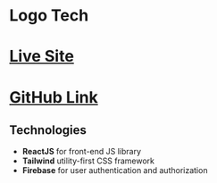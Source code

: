 # Logo Tech

# [Live Site ](https://logo-tech.netlify.app/) 
# [GitHub Link ](https://github.com/mdrakibmia99/logo-tech-project)


## Technologies
* **ReactJS** for front-end JS library
* **Tailwind** utility-first CSS framework
* **Firebase** for user authentication and authorization





